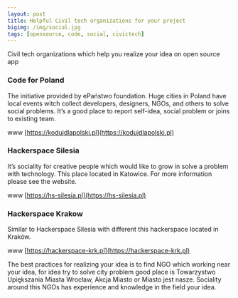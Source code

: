 ```yaml
---
layout: post
title: Helpful Civil tech organizations for your project
bigimg: /img/social.jpg
tags: [opensource, code, social, civictech]
---
```



Civil tech organizations which help you realize your idea on open source app

### Code for Poland

The initiative provided by ePaństwo foundation. Huge cities in Poland have local events witch collect developers, designers, NGOs, and others to solve social problems. It’s a good place to report self-idea, social problem or joins to existing team. 

www [https://kodujdlapolski.pl](https://kodujdlapolski.pl)


### Hackerspace Silesia

It’s sociality for creative people which would like to grow in solve a problem with technology. This place located in Katowice. For more information please see the website. 

www [https://hs-silesia.pl](https://hs-silesia.pl)


### Hackerspace Krakow

Similar to Hackerspace Silesia with different this hackerspace located in Kraków. 

www [https://hackerspace-krk.pl](https://hackerspace-krk.pl)



The best practices for realizing your idea is to find NGO which working near your idea, for idea try to solve city problem good place is Towarzystwo Upiększania Miasta Wrocław,  Akcja Miasto or Miasto jest nasze. Sociality around this NGOs has experience and knowledge in the field your idea. 


 



